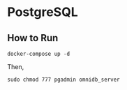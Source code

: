 # PostgreSQL

## How to Run
```shell
docker-compose up -d
```
Then,
```shell
sudo chmod 777 pgadmin omnidb_server
```
